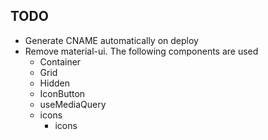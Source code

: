 ## TODO

- Generate CNAME automatically on deploy
- Remove material-ui. The following components are used
  - Container
  - Grid
  - Hidden
  - IconButton
  - useMediaQuery
  - icons
    - icons
